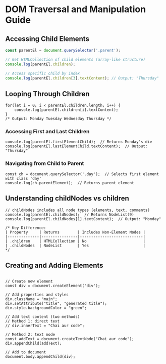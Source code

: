 # DOM Traversal and Manipulation Guide

## Accessing Child Elements

```javascript
const parentEl = document.querySelector('.parent');

// Get HTMLCollection of child elements (array-like structure)
console.log(parentEl.children);

// Access specific child by index
console.log(parentEl.children[3].textContent); // Output: "Thursday" 
```

## Looping Through Children
```JS
for(let i = 0; i < parentEl.children.length; i++) {
    console.log(parentEl.children[i].textContent);
}
/* Output: Monday Tuesday Wednesday Thursday */
```

### Accessing First and Last Children
```JS
console.log(parentEl.firstElementChild);  // Returns Monday's div
console.log(parentEl.lastElementChild.textContent);  // Output: "Thursday"
```

### Navigating from Child to Parent
```JS
const ch = document.querySelector('.day');  // Selects first element with class 'day'
console.log(ch.parentElement);  // Returns parent element
```

## Understanding childNodes vs children

```JS
// childNodes includes all node types (elements, text, comments)
console.log(parentEl.childNodes);  // Returns NodeList(9)
console.log(parentEl.childNodes[1].textContent);  // Output: "Monday"

/* Key Difference:
| Property     | Returns        | Includes Non-Element Nodes |
|--------------|----------------|----------------------------|
| .children    | HTMLCollection | No                         |
| .childNodes  | NodeList       | Yes                        |
*/
```

## Creating and Adding Elements

```JS

// Create new element
const div = document.createElement('div');

// Add properties and styles
div.className = "main";
div.setAttribute("title", "generated title");
div.style.backgroundColor = "green";

// Add text content (two methods)
// Method 1: direct text
// div.innerText = "Chai aur code";

// Method 2: text node
const addText = document.createTextNode("Chai aur code");
div.appendChild(addText);

// Add to document
document.body.appendChild(div);
```